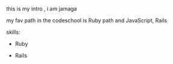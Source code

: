 this is my intro , i am jamaga

my fav path in the codeschool is Ruby path and JavaScript, Rails

skills:
* Ruby

* Rails
